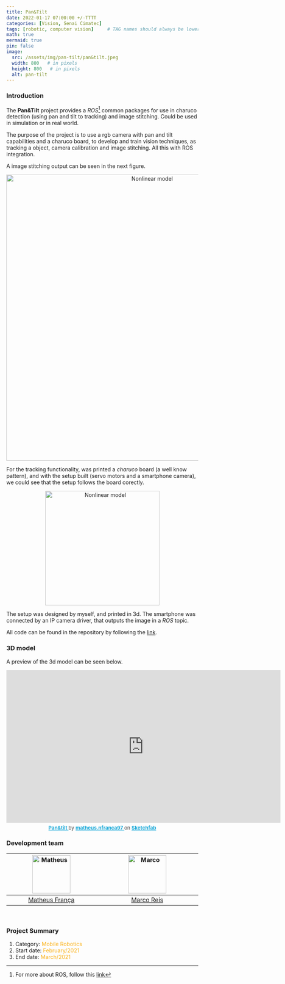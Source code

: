 ```yaml
---
title: Pan&Tilt
date: 2022-01-17 07:00:00 +/-TTTT
categories: [Vision, Senai Cimatec]
tags: [robotic, computer vision]     # TAG names should always be lowercase
math: true
mermaid: true
pin: false
image: 
  src: /assets/img/pan-tilt/pan&tilt.jpeg
  width: 800   # in pixels
  height: 800   # in pixels
  alt: pan-tilt
---
```


### Introduction 

The **Pan&Tilt** project provides a _ROS_[^footnote] common packages for use in charuco detection (using pan and tilt to tracking) and image stitching. Could be used in simulation or in real world.


The purpose of the project is to use a rgb camera with pan and tilt capabilities and a charuco board, to develop and train vision techniques, as tracking a object, camera calibration and image stitching. All this with ROS integration.

A image stitching output can be seen in the next figure. 

<p align="center">
    <img id="myImg" src="{{ 'assets/img/pan-tilt/output.png' | relative_url }}" alt="Nonlinear model" width="750"/>
</p>

For the tracking functionality, was printed a _charuco_ board (a well know pattern), and with the setup built (servo motors and a smartphone camera), we could see that the setup follows the board corectly. 

<!-- <p align="center"> -->
<center>
<img id="myImg" src="{{ 'assets/img/pan-tilt/pan-tilt-track.gif' | relative_url }}" alt="Nonlinear model" width="300"/>
</center>
<!-- </p> -->

The setup was designed by myself, and printed in 3d. The smartphone was connected by an IP camera driver, that outputs the image in a _ROS_ topic.

All code can be found in the repository by following the [link](https://github.com/MatheusFranca-dev/pan_tilt_project). 

### 3D model

A preview of the 3d model can be seen below.

<center>
<div class="sketchfab-embed-wrapper"> <iframe title="Pan&tilt" frameborder="0" allowfullscreen mozallowfullscreen="true" webkitallowfullscreen="true" allow="autoplay; fullscreen; xr-spatial-tracking" xr-spatial-tracking execution-while-out-of-viewport execution-while-not-rendered web-share width="720" height="400" src="https://sketchfab.com/models/64890a7c213e4671b0aacf9c0a9097cf/embed?autostart=1"> </iframe> <p style="font-size: 13px; font-weight: normal; margin: 5px; color: #4A4A4A;"> <a href="https://sketchfab.com/3d-models/pantilt-64890a7c213e4671b0aacf9c0a9097cf?utm_medium=embed&utm_campaign=share-popup&utm_content=64890a7c213e4671b0aacf9c0a9097cf" target="_blank" style="font-weight: bold; color: #1CAAD9;"> Pan&tilt </a> by <a href="https://sketchfab.com/matheus.nfranca97?utm_medium=embed&utm_campaign=share-popup&utm_content=64890a7c213e4671b0aacf9c0a9097cf" target="_blank" style="font-weight: bold; color: #1CAAD9;"> matheus.nfranca97 </a> on <a href="https://sketchfab.com?utm_medium=embed&utm_campaign=share-popup&utm_content=64890a7c213e4671b0aacf9c0a9097cf" target="_blank" style="font-weight: bold; color: #1CAAD9;">Sketchfab</a></p></div>
</center>

### Development team

<center>
<div>
  <div class=" col-xl-auto offset-xl-0 col-lg-4 offset-lg-0">
    <table class="table-borderless highlight">
      <thead>
        <tr>
          <th><center><img src="{{ 'assets/img/matheus_franca.jpeg' | relative_url }}" width="100" alt="Matheus" class="img-fluid rounded-circle" /></center></th>
          <th></th>
          <th><center><img src="{{ 'assets/img/marco.jpg' | relative_url }}" width="100" alt="Marco" class="img-fluid rounded-circle" /></center></th>
          <th></th>
        </tr>
      </thead>
      <tbody>
        <tr class="font-weight-bolder" style="text-align: center margin-top: 0">
          <td width="50%"><center><a href="https://www.linkedin.com/in/matheus-frança-b62044150">Matheus França</a></center></td>
          <td></td>
          <td width="50%"><center><a href="https://mhar-vell.github.io/portfolio/">Marco Reis</a></center></td>
          <td></td>
        </tr>
      </tbody>
    </table>
  </div>
</div>
</center>

<br>

### Project Summary

1. Category: <font color="#fbb117">Mobile Robotics</font>
3. Start date: <font color="#fbb117">February/2021</font>
4. End date: <font color="#fbb117">March/2021</font>

[^footnote]: For more about ROS, follow this [link](http://wiki.ros.org/)